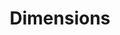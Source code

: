 ---
bigquery: https://console.cloud.google.com/bigquery?p=covid-19-dimensions-ai&page=table&d=data&t=publications
contributors: Digital Science, https://www.digital-science.com/
cost: Free for personal, non-commercial use.
description: Dimensions contains more than 100 million publications, ranging from
  articles published in scholarly journals, books and book chapters, to preprints
  and conference proceedings. All publications are contextualized with linked data
  sets, funding, publications, patents, clinical trials, and policy documents. You
  can also view associated categories, funders, institutions, and researcher profiles.
documentation: https://docs.dimensions.ai/bigquery/index.html
last_edit: Mon, 04 Apr 2022 19:04:00 GMT
location: https://www.dimensions.ai/products/free/
maintained_by: Digital Science, https://www.digital-science.com/
schema_fields: '[''repository_id'', ''proceedings_title'', ''category_for'', ''organisation_details'',
  ''name'', ''application_number'', ''mesh_headings'', ''mesh_terms'', ''acknowledgements'',
  ''title'', ''aliases'', ''created_date'', ''grant_number'', ''category_hrcs_hc'',
  ''end_year'', ''pmid'', ''start_date'', ''status'', ''funding_jpy'', ''issue'',
  ''category_hrcs_rac'', ''source_id'', ''date_imported_gbq'', ''description'', ''patent_ids'',
  ''registry'', ''assignee_orgs'', ''editors'', ''funding_aud'', ''funder_orgs'',
  ''volume'', ''interventions'', ''associated_publication_arxiv_id'', ''categories'',
  ''labels'', ''funding_usd'', ''arxiv_id'', ''end_date'', ''priority_date'', ''research_org_city_names'',
  ''types'', ''jurisdiction'', ''original_assignee_countries'', ''priority_year'',
  ''foa_number'', ''legal_status'', ''citation_string'', ''category_rcdc'', ''funding_nzd'',
  ''clinical_trial_ids'', ''category_icrp_ct'', ''citations_count'', ''research_org_cities'',
  ''assignee_countries'', ''license'', ''filing_date'', ''isbn'', ''current_assignee_countries'',
  ''citations'', ''research_org_state_names'', ''research_org_state_codes'', ''original_assignee'',
  ''publication_year'', ''repository_url'', ''inventor_names'', ''funding_cad'', ''start_year'',
  ''altmetrics'', ''date_online'', ''funder_org'', ''eisbn'', ''category_icrp_cso'',
  ''year'', ''legal_events'', ''acronym'', ''funder_countries'', ''embargo_date'',
  ''abstract'', ''email_address'', ''links'', ''language'', ''research_orgs'', ''active_years'',
  ''phase'', ''category_sdg'', ''expiration_date'', ''open_access_categories'', ''investigators'',
  ''repository_name'', ''brief_title'', ''kind'', ''concepts'', ''journal'', ''filing_year'',
  ''date_print'', ''publication_date'', ''family_members_ids'', ''cited_by_ids'',
  ''current_assignee_orgs'', ''researcher_ids'', ''funder_org_acronyms'', ''original_assignee_orgs'',
  ''linkout'', ''journal_lists'', ''relationships'', ''category_bra'', ''funding_cny'',
  ''funding_amount'', ''original_title'', ''funder_org_cities'', ''resulting_publication_ids'',
  ''funding_chf'', ''acronyms'', ''associated_publication_pmid'', ''research_org_countries'',
  ''category_uoa'', ''pmcid'', ''associated_publication_id'', ''parent_id'', ''metrics'',
  ''external_ids'', ''wikipedia_url'', ''publication_ids'', ''expiration_year'', ''funder_org_state_codes'',
  ''family_id'', ''ipcr'', ''supporting_grant_ids'', ''funding_gbp'', ''funding_eur'',
  ''associated_publication_doi'', ''research_org_country_names'', ''open_access_categories_v2'',
  ''publisher'', ''original_abstract'', ''cpc'', ''category_hra'', ''doi'', ''pages'',
  ''established'', ''conference'', ''authors'', ''reference_ids'', ''date_normal'',
  ''address'', ''date'', ''date_modified'', ''conditions'', ''family_count'', ''gender'',
  ''funding_details'', ''funder_org_countries'', ''date_inserted'', ''granted_date'',
  ''associated_grant_ids'', ''filing_status'', ''book_title'', ''book_series_title'',
  ''resulting_publication_doi'', ''id'', ''granted_year'', ''type'', ''subtitles'',
  ''funding_currency'', ''current_assignee'']'
shortname: dimensions
tags:
- scholarly literature
- patents
- funding
- clinical trials
- academic profiles
terms_of_use: 'Use of both the Dimensions COVID-19 dataset and full Dimensions dataset
  are subject to the Dimensions Terms of use: https://www.dimensions.ai/policies-terms-legal '
title: Dimensions
uuid: dcff88bd-fe6b-4fdb-8159-809bf9d7bc1c
---